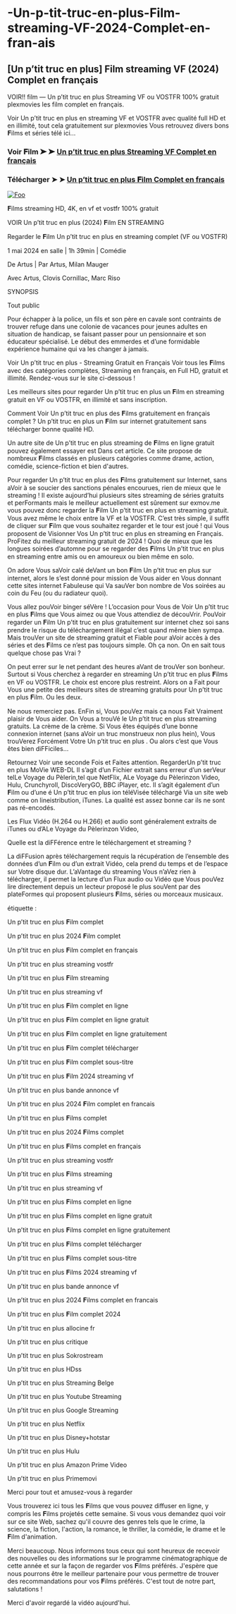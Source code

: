 # -Un-p-tit-truc-en-plus-Film-streaming-VF-2024-Complet-en-fran-ais

## [Un p’tit truc en plus] Film streaming VF (2024) Complet en français

VOIR!! film — Un p’tit truc en plus Streaming VF ou VOSTFR 100% gratuit plexmovies les film complet en français.

Voir Un p’tit truc en plus en streaming VF et VOSTFR avec qualité full HD et en illimité, tout cela gratuitement sur plexmovies Vous retrouvez divers bons 𝐅ilms et séries télé ici...

### Voir 𝐅ilm ➤ ➤ [Un p’tit truc en plus Streaming VF Complet en français](https://plexmovies.org/fr/movie/1152014/)

### Télécharger ➤ ➤ [Un p’tit truc en plus 𝐅ilm Complet en français](https://plexmovies.org/fr/movie/1152014/)

<p dir="auto"><a href="https://plexmovies.org/fr/movie/1152014/" rel="nofollow"><img src="https://iforum-sg.c.hihonor.com/tr/tr_data/images/2022/5/8/74a5b61a-3895-4753-be32-e53dae535a59.gif" alt="Foo" style="max-width: 100%;"></a></p>

𝐅ilms streaming HD, 4K, en vf et vostfr 100% gratuit

VOIR Un p’tit truc en plus (2024) 𝐅ilm EN STREAMING

Regarder le 𝐅ilm Un p’tit truc en plus en streaming complet (VF ou VOSTFR)

1 mai 2024 en salle | 1h 39min | Comédie

De Artus | Par Artus, Milan Mauger

Avec Artus, Clovis Cornillac, Marc Riso

SYNOPSIS

Tout public

Pour échapper à la police, un fils et son père en cavale sont contraints de trouver refuge dans une colonie de vacances pour jeunes adultes en situation de handicap, se faisant passer pour un pensionnaire et son éducateur spécialisé. Le début des emmerdes et d’une formidable expérience humaine qui va les changer à jamais.

Voir Un p’tit truc en plus - Streaming Gratuit en Français Voir tous les 𝐅ilms avec des catégories complètes, Streaming en français, en Full HD, gratuit et illimité. Rendez-vous sur le site ci-dessous !

Les meilleurs sites pour regarder Un p’tit truc en plus un 𝐅ilm en streaming gratuit en VF ou VOSTFR, en illimité et sans inscription.

Comment Voir Un p’tit truc en plus des 𝐅ilms gratuitement en français complet ? Un p’tit truc en plus un 𝐅ilm sur internet gratuitement sans télécharger bonne qualité HD.

Un autre site de Un p’tit truc en plus streaming de 𝐅ilms en ligne gratuit pouvez également essayer est Dans cet article. Ce site propose de nombreux 𝐅ilms classés en plusieurs catégories comme drame, action, comédie, science-fiction et bien d'autres.

Pour regarder Un p’tit truc en plus des 𝐅ilms gratuitement sur Internet, sans aVoir à se soucier des sanctions pénales encourues, rien de mieux que le streaming ! Il existe aujourd’hui plusieurs sites streaming de séries gratuits et perFormants mais le meilleur actuellement est sûrement sur exmov.me vous pouvez donc regarder la 𝐅ilm Un p’tit truc en plus en streaming gratuit. Vous avez même le choix entre la VF et la VOSTFR. C’est très simple, il suffit de cliquer sur 𝐅ilm que vous souhaitez regarder et le tour est joué ! qui Vous proposent de Visionner Vos Un p’tit truc en plus en streaming en Français. ProFitez du meilleur streaming gratuit de 2024 ! Quoi de mieux que les longues soirées d’automne pour se regarder des 𝐅ilms Un p’tit truc en plus en streaming entre amis ou en amoureux ou bien même en solo.

On adore Vous saVoir calé deVant un bon 𝐅ilm Un p’tit truc en plus sur internet, alors le s’est donné pour mission de Vous aider en Vous donnant cette sites internet Fabuleuse qui Va sauVer bon nombre de Vos soirées au coin du Feu (ou du radiateur quoi).

Vous allez pouVoir binger séVère ! L’occasion pour Vous de Voir Un p’tit truc en plus 𝐅ilms que Vous aimez ou que Vous attendiez de découVrir. PouVoir regarder un 𝐅ilm Un p’tit truc en plus gratuitement sur internet chez soi sans prendre le risque du téléchargement illégal c’est quand même bien sympa. Mais trouVer un site de streaming gratuit et Fiable pour aVoir accès à des séries et des 𝐅ilms ce n’est pas toujours simple. Oh ça non. On en sait tous quelque chose pas Vrai ?

On peut errer sur le net pendant des heures aVant de trouVer son bonheur. Surtout si Vous cherchez à regarder en streaming Un p’tit truc en plus 𝐅ilms en VF ou VOSTFR. Le choix est encore plus restreint. Alors on a Fait pour Vous une petite des meilleurs sites de streaming gratuits pour Un p’tit truc en plus 𝐅ilm. Ou les deux.

Ne nous remerciez pas. EnFin si, Vous pouVez mais ça nous Fait Vraiment plaisir de Vous aider. On Vous a trouVé le Un p’tit truc en plus streaming gratuits. La crème de la crème. Si Vous êtes équipés d’une bonne connexion internet (sans aVoir un truc monstrueux non plus hein), Vous trouVerez Forcément Votre Un p’tit truc en plus . Ou alors c’est que Vous êtes bien diFFiciles…

Retournez Voir une seconde Fois et Faites attention. RegarderUn p’tit truc en plus MoVie WEB-DL Il s’agit d’un Fichier extrait sans erreur d’un serVeur telLe Voyage du Pèlerin,tel que NetFlix, ALe Voyage du Pèlerinzon Video, Hulu, Crunchyroll, DiscoVeryGO, BBC iPlayer, etc. Il s’agit également d’un 𝐅ilm ou d’une é Un p’tit truc en plus ion téléVisée téléchargé Via un site web comme on lineistribution, iTunes. La qualité est assez bonne car ils ne sont pas ré-encodés.

Les Flux Vidéo (H.264 ou H.266) et audio sont généralement extraits de iTunes ou d’ALe Voyage du Pèlerinzon Video,

Quelle est la diFFérence entre le téléchargement et streaming ?

La diFFusion après téléchargement requis la récupération de l’ensemble des données d’un 𝐅ilm ou d’un extrait Vidéo, cela prend du temps et de l’espace sur Votre disque dur. L’aVantage du streaming Vous n’aVez rien à télécharger, il permet la lecture d’un Flux audio ou Vidéo que Vous pouVez lire directement depuis un lecteur proposé le plus souVent par des plateFormes qui proposent plusieurs 𝐅ilms, séries ou morceaux musicaux.

étiquette :

Un p’tit truc en plus 𝐅ilm complet

Un p’tit truc en plus 2024 𝐅ilm complet

Un p’tit truc en plus 𝐅ilm complet en français

Un p’tit truc en plus streaming vostfr

Un p’tit truc en plus 𝐅ilm streaming

Un p’tit truc en plus streaming vf

Un p’tit truc en plus 𝐅ilm complet en ligne

Un p’tit truc en plus 𝐅ilm complet en ligne gratuit

Un p’tit truc en plus 𝐅ilm complet en ligne gratuitement

Un p’tit truc en plus 𝐅ilm complet télécharger

Un p’tit truc en plus 𝐅ilm complet sous-titre

Un p’tit truc en plus 𝐅ilm 2024 streaming vf

Un p’tit truc en plus bande annonce vf

Un p’tit truc en plus 2024 𝐅ilm complet en francais

Un p’tit truc en plus 𝐅ilms complet

Un p’tit truc en plus 2024 𝐅ilms complet

Un p’tit truc en plus 𝐅ilms complet en français

Un p’tit truc en plus streaming vostfr

Un p’tit truc en plus 𝐅ilms streaming

Un p’tit truc en plus streaming vf

Un p’tit truc en plus 𝐅ilms complet en ligne

Un p’tit truc en plus 𝐅ilms complet en ligne gratuit

Un p’tit truc en plus 𝐅ilms complet en ligne gratuitement

Un p’tit truc en plus 𝐅ilms complet télécharger

Un p’tit truc en plus 𝐅ilms complet sous-titre

Un p’tit truc en plus 𝐅ilms 2024 streaming vf

Un p’tit truc en plus bande annonce vf

Un p’tit truc en plus 2024 𝐅ilms complet en francais

Un p’tit truc en plus 𝐅ilm complet 2024

Un p’tit truc en plus allocine fr

Un p’tit truc en plus critique

Un p’tit truc en plus Sokrostream

Un p’tit truc en plus HDss

Un p’tit truc en plus Streaming Belge

Un p’tit truc en plus Youtube Streaming

Un p’tit truc en plus Google Streaming

Un p’tit truc en plus Netflix

Un p’tit truc en plus Disney+hotstar

Un p’tit truc en plus Hulu

Un p’tit truc en plus Amazon Prime Video

Un p’tit truc en plus Primemovi

Merci pour tout et amusez-vous à regarder

Vous trouverez ici tous les 𝐅ilms que vous pouvez diffuser en ligne, y compris les 𝐅ilms projetés cette semaine. Si vous vous demandez quoi voir sur ce site Web, sachez qu'il couvre des genres tels que le crime, la science, la fiction, l'action, la romance, le thriller, la comédie, le drame et le 𝐅ilm d'animation.

Merci beaucoup. Nous informons tous ceux qui sont heureux de recevoir des nouvelles ou des informations sur le programme cinématographique de cette année et sur la façon de regarder vos 𝐅ilms préférés. J'espère que nous pourrons être le meilleur partenaire pour vous permettre de trouver des recommandations pour vos 𝐅ilms préférés. C'est tout de notre part, salutations !

Merci d'avoir regardé la vidéo aujourd'hui.
